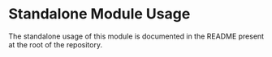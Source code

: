 # Standalone Module Usage

The standalone usage of this module is documented in the README present at the root of the repository.
